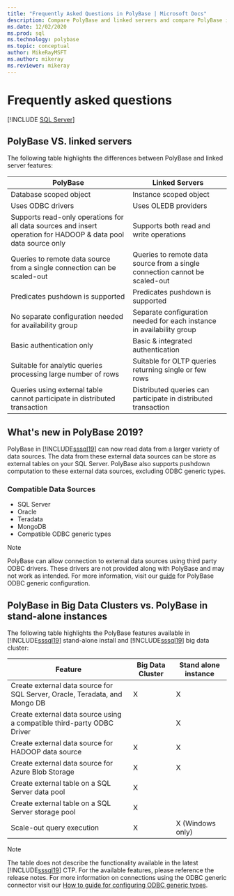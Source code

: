 ```yaml
---
title: "Frequently Asked Questions in PolyBase | Microsoft Docs"
description: Compare PolyBase and linked servers and compare PolyBase in Big Data Clusters and PolyBase in stand-alone instances. Find out what's new in PolyBase 2019.
ms.date: 12/02/2020
ms.prod: sql
ms.technology: polybase
ms.topic: conceptual
author: MikeRayMSFT
ms.author: mikeray
ms.reviewer: mikeray
---
```


# Frequently asked questions

 [!INCLUDE [SQL Server](../../includes/applies-to-version/sqlserver.md)]

## PolyBase VS. linked servers
The following table highlights the differences between PolyBase and linked server features:

|PolyBase | Linked Servers|
|--------------------------|--------------------------|  
|Database scoped object|Instance scoped object|
|Uses ODBC drivers|Uses OLEDB providers|
|Supports read-only operations for all data sources and insert operation for HADOOP & data pool data source only|Supports both read and write operations|
|Queries to remote data source from a single connection can be scaled-out |Queries to remote data source from a single connection cannot be scaled-out|
|Predicates pushdown is supported|Predicates pushdown is supported|
|No separate configuration needed for availability group|Separate configuration needed for each instance in availability group|
|Basic authentication only|Basic & integrated authentication|
|Suitable for analytic queries processing large number of rows|Suitable for OLTP queries returning single or few rows|
|Queries using external table cannot participate in distributed transaction|Distributed queries can participate in distributed transaction|

## What's new in PolyBase 2019? 

PolyBase in [!INCLUDE[sssql19](../../includes/sssql19-md.md)] can now read data from a larger variety of data sources. The data from these external data sources can be store as external tables on your SQL Server. PolyBase also supports pushdown computation to these external data sources, excluding ODBC generic types.

### Compatible Data Sources

- SQL Server
- Oracle
- Teradata
- MongoDB
- Compatible ODBC generic types
  
> [!NOTE]
> PolyBase can allow connection to external data sources using third party ODBC drivers. These drivers are not provided along with PolyBase and may not work as intended. For more information, visit our [guide](../../relational-databases/polybase/polybase-configure-odbc-generic.md) for PolyBase ODBC generic configuration.  

## PolyBase in Big Data Clusters vs. PolyBase in stand-alone instances

The following table highlights the PolyBase features available in [!INCLUDE[sssql19](../../includes/sssql19-md.md)] stand-alone install and [!INCLUDE[sssql19](../../includes/sssql19-md.md)] big data cluster:

|Feature |Big Data Cluster|Stand alone instance|
|--------------------------|--------------------------|---------|   
|Create external data source for SQL Server, Oracle, Teradata, and Mongo DB |X|X|
|Create external data source using a compatible third-party ODBC Driver | | X|
|Create external data source for HADOOP data source | X| X|
|Create external data source for Azure Blob Storage | X| X|
|Create external table on a SQL Server data pool | X| |
|Create external table on a SQL Server storage pool | X| |
|Scale-out query execution | X| X (Windows only) |

> [!NOTE]
>The table does not describe the functionality available in the latest [!INCLUDE[sssql19](../../includes/sssql19-md.md)] CTP. For the available features, please reference the release notes. For more information on connections using the ODBC generic connector visit our [How to guide for configuring ODBC generic types](polybase-configure-odbc-generic.md).
